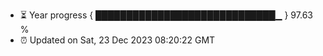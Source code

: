 - ⏳ Year progress { █████████████████████████████▁ } 97.63 %
- ⏰ Updated on Sat, 23 Dec 2023 08:20:22 GMT

